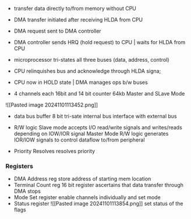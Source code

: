 - transfer data directly to/from memory without CPU 
- DMA transfer initiated after receiving HLDA from CPU

- DMA request sent to DMA controller
- DMA controller sends HRQ (hold request) to CPU | waits for HLDA from CPU
- microprocessor tri-states all three buses (data, address, control) 
- CPU relinquishes bus and acknowledge through HLDA signa;
- CPU now in HOLD state | DMA manages ops b/w buses

- 4 channels
	  each 16bit and 14 bit counter
	  64kb
	  Master and SLave Mode

![[Pasted image 20241101113452.png]]

- data bus buffer
	  8 bit tri-sate internal bus interface with external bus 
- R/W logic
	  Slave mode 
		  accepts I/O read/write signals and writes/reads depending on IOW/IOR signal
		Master Mode
			R/W logic generates IOR/IOW signals to control dataflow to/from peripheral
			
- Priority Resolves
	  resolves priority

### Registers
- DMA Address reg
	  store address of starting mem location
- Terminal Count reg
	  16 bit register ascertains that data transfer through DMA stops
- Mode Set register
	  enable channels individually and set mode
- Status register
	  ![[Pasted image 20241101113854.png]]
	  set status of the flags


